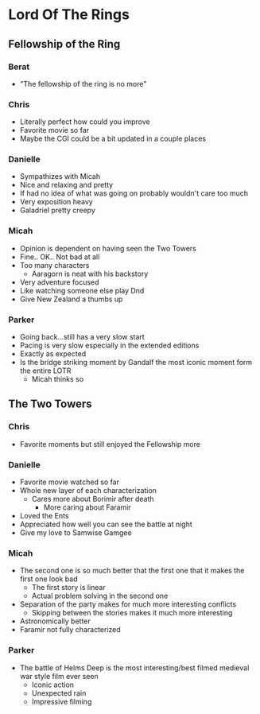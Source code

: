# Lord Of The Rings

## Fellowship of the Ring

### Berat

- "The fellowship of the ring is no more"

### Chris

- Literally perfect how could you improve
- Favorite movie so far
- Maybe the CGI could be a bit updated in a couple places

### Danielle

- Sympathizes with Micah
- Nice and relaxing and pretty
- If had no idea of what was going on probably wouldn't care too much
- Very exposition heavy
- Galadriel pretty creepy

### Micah

- Opinion is dependent on having seen the Two Towers
- Fine.. OK.. Not bad at all
- Too many characters
  - Aaragorn is neat with his backstory
- Very adventure focused
- Like watching someone else play Dnd
- Give New Zealand a thumbs up

### Parker

- Going back...still has a very slow start
- Pacing is very slow especially in the extended editions
- Exactly as expected
- Is the bridge striking moment by Gandalf the most iconic moment form the
  entire LOTR
  - Micah thinks so


## The Two Towers

### Chris

- Favorite moments but still enjoyed the Fellowship more

### Danielle

- Favorite movie watched so far
- Whole new layer of each characterization
  - Cares more about Borimir after death
    - More caring about Faramir 
- Loved the Ents
- Appreciated how well you can see the battle at night
- Give my love to Samwise Gamgee

### Micah

- The second one is so much better that the first one that it makes the first
  one look bad
  - The first story is linear
  - Actual problem solving in the second one
- Separation of the party makes for much more interesting conflicts
  - Skipping between the stories makes it much more interesting
- Astronomically better
- Faramir not fully characterized

### Parker

- The battle of Helms Deep is the most interesting/best filmed medieval war
  style film ever seen
  - Iconic action
  - Unexpected rain
  - Impressive filming
